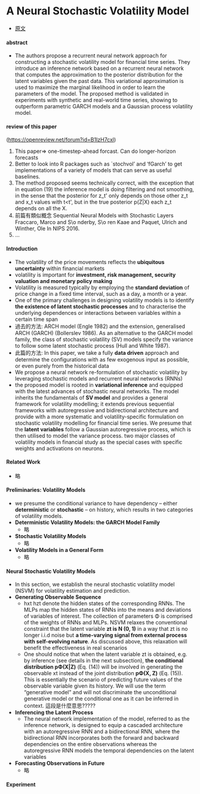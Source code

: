 # A Neural Stochastic Volatility Model  
* [原文](https://arxiv.org/abs/1712.00504)

#### abstract  
* The authors propose a recurrent neural network approach for constructing a
stochastic volatility model for financial time series. They introduce an
inference network based on a recurrent neural network that computes the
approximation to the posterior distribution for the latent variables given the
past data. This variational approximation is used to maximize the marginal
likelihood in order to learn the parameters of the model. The proposed method
is validated in experiments with synthetic and real-world time series, showing
to outperform parametric GARCH models and a Gaussian process volatility model.

#### review of this paper
(https://openreview.net/forum?id=B1IzH7cxl)
1. This paper=> one-timestep-ahead forcast. Can do longer-horizon forecasts
2. Better to look into R packages such as `stochvol’ and ‘fGarch’ to get implementations of a variety of models that can serve as useful baselines.
3. The method proposed seems technically correct, with the exception that in
equation (19) the inference model is doing filtering and not smoothing, in the
sense that the posterior for z_t' only depends on those other z_t and x_t
values with t<t', but in the true posterior p(Z|X) each z_t depends on all the
X.
4. 前篇有類似概念 Sequential Neural Models with Stochastic Layers Fraccaro, Marco and S\o nderby,
S\o ren Kaae and Paquet, Ulrich and Winther, Ole In NIPS 2016.
5. ...

#### Introduction
* The volatility of the price movements reflects the **ubiquitous
uncertainty** within financial markets
* volatility is important for **investment, risk management, security valuation
and monetary policy making**
* Volatility is measured typically by employing the **standard
deviation** of price change in a fixed time interval, such as
a day, a month or a year.
* One of the primary challenges
in designing volatility models is to identify **the existence
of latent stochastic processes** and to characterise the underlying
dependences or interactions between variables within
a certain time span
* 過去的方法: ARCH model (Engle 1982) and the extension, generalised ARCH (GARCH) (Bollerslev
1986). As an alternative to the GARCH model family, the class
of stochastic volatility (SV) models specify the variance
to follow some latent stochastic process (Hull and White
1987).
* 此篇的方法: In this paper, we take a fully **data driven** approach and determine
the configurations with as few exogenous input as
possible, or even purely from the historical data
* We propose
a neural network re-formulation of stochastic volatility
by leveraging stochastic models and recurrent neural networks
(RNNs)
* the proposed model is rooted in **variational inference** and
equipped with the latest advances of stochastic neural networks.
The model inherits the fundamentals of **SV model**
and provides a general framework for volatility modelling;
it extends previous sequential frameworks with autoregressive
and bidirectional architecture and provide with a more
systematic and volatility-specific formulation on stochastic
volatility modelling for financial time series. We presume
that the **latent variables** follow a Gaussian autoregressive
process, which is then utilised to model the variance process.
two major classes of volatility models in financial study as the special
cases with specific weights and activations on neurons.
#### Related Work
* 略
#### Preliminaries: Volatility Models
* we presume the conditional variance
to have dependency – either **deterministic** or **stochastic** – on
history, which results in two categories of volatility models.
* **Deterministic Volatility Models: the GARCH
Model Family**  
  * 略
* **Stochastic Volatility Models**  
  * 略
* **Volatility Models in a General Form**  
  * 略
#### Neural Stochastic Volatility Models
* In this section, we establish the neural stochastic volatility
model (NSVM) for volatility estimation and prediction.
* **Generating Observable Sequence**
  * hxt hzt denote the hidden states of the corresponding
RNNs. The MLPs map the hidden states of RNNs into
the means and deviations of variables of interest. The collection
of parameters Φ is comprised of the weights of RNNs
and MLPs. NSVM relaxes the conventional constraint that
the latent variable **zt is N (0, 1)** in a way that zt is no longer
i.i.d noise but **a time-varying signal from external process
with self-evolving nature**. As discussed above, this relaxation
will benefit the effectiveness in real scenarios
  * One should notice that when the latent variable zt is obtained,
e.g. by inference (see details in the next subsection),
**the conditional distribution pΦ(X|Z)** (Eq. (14)) will be involved
in generating the observable xt instead of the joint
distribution **pΦ(X, Z)** (Eq. (15)). This is essentially the scenario
of predicting future values of the observable variable
given its history. We will use the term “generative model”
and will not discriminate the unconditional generative model
or the conditional one as it can be inferred in context.
這段是什麼意思?????
* **Inferencing the Latent Process**
  * The neural network implementation of the model, referred
to as the inference network, is designed to equip a cascaded
architecture with an autoregressive RNN and a bidirectional
RNN, where the bidirectional RNN incorporates both the
forward and backward dependencies on the entire observations
whereas the autoregressive RNN models the temporal
dependencies on the latent variables
* **Forecasting Observations in Future**
   * 略
#### Experiment
